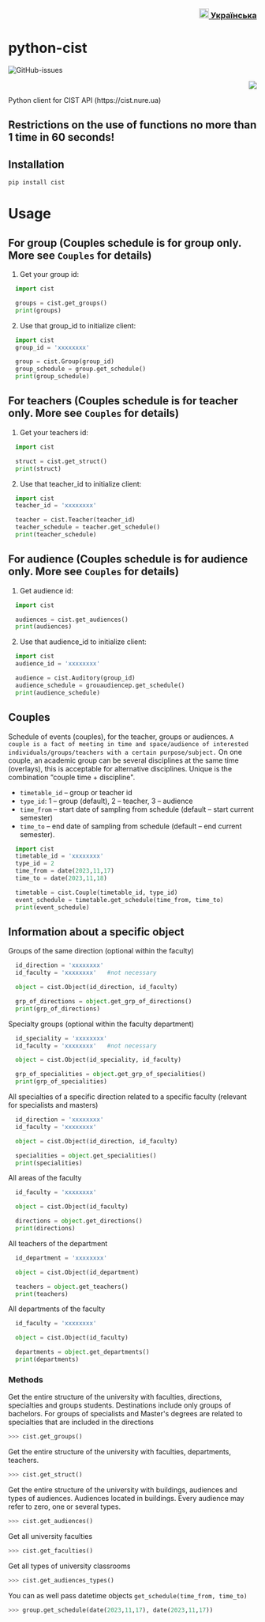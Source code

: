 <h3 align="right"> <a href="README.md"> <img src="https://user-images.githubusercontent.com/87089735/213570989-5be18f9b-fb96-48ae-bb10-ed0b02ac971b.png" height="20px"> Українська </a></h3>

# python-cist

![GitHub-issues](https://img.shields.io/github/issues/WWFyb3NsYXYg/python-cist)
<p align="right">
<img src="https://github.com/WWFyb3NsYXYg/python-cist/assets/87089735/aa557eb3-24d0-44fe-b4ea-307004316d12">
<p>
Python client for CIST API (https://cist.nure.ua)

## Restrictions on the use of functions no more than 1 time in 60 seconds!

## Installation

```
pip install cist
```


# Usage

## For group (Couples schedule is for group only. More see `Couples` for details)

1) Get your group id:
```python
  import cist

  groups = cist.get_groups()
  print(groups)
```
2) Use that group_id to initialize client:

```python
  import cist
  group_id = 'xxxxxxxx'

  group = cist.Group(group_id)
  group_schedule = group.get_schedule()
  print(group_schedule)
```
## For teachers (Couples schedule is for teacher only. More see `Couples` for details)

1) Get your teachers id:
```python
  import cist

  struct = cist.get_struct()
  print(struct)
```
2) Use that teacher_id to initialize client:

```python
  import cist
  teacher_id = 'xxxxxxxx'

  teacher = cist.Teacher(teacher_id)
  teacher_schedule = teacher.get_schedule()
  print(teacher_schedule)
```
## For audience (Couples schedule is for audience only. More see `Couples` for details)

1) Get audience id:
```python
  import cist

  audiences = cist.get_audiences()
  print(audiences)
```
2) Use that audience_id to initialize client:

```python
  import cist
  audience_id = 'xxxxxxxx'

  audience = cist.Auditory(group_id)
  audience_schedule = grouaudiencep.get_schedule()
  print(audience_schedule)
```

## Couples
Schedule of events (couples), for the teacher, groups or audiences. `A couple is a fact of meeting in time and space/audience of interested individuals/groups/teachers with a certain purpose/subject.` On one couple, an academic group can be several disciplines at the same time (overlays), this is acceptable for alternative disciplines. Unique is the combination “couple time + discipline".

- `timetable_id` – group or teacher id
- `type_id`: 1 – group (default), 2 – teacher, 3 – audience
- `time_from` – start date of sampling from schedule (default – start current semester)
- `time_to` – end date of sampling from schedule (default – end current semester).

```python
  import cist
  timetable_id = 'xxxxxxxx'
  type_id = 2
  time_from = date(2023,11,17)
  time_to = date(2023,11,18)

  timetable = cist.Couple(timetable_id, type_id)
  event_schedule = timetable.get_schedule(time_from, time_to)
  print(event_schedule)
```
## Information about a specific object

Groups of the same direction (optional within the faculty)

```python
  id_direction = 'xxxxxxxx'
  id_faculty = 'xxxxxxxx'	#not necessary

  object = cist.Object(id_direction, id_faculty)

  grp_of_directions = object.get_grp_of_directions()
  print(grp_of_directions)
```

Specialty groups (optional within the faculty department)

```python
  id_speciality = 'xxxxxxxx'
  id_faculty = 'xxxxxxxx' 	#not necessary

  object = cist.Object(id_speciality, id_faculty)

  grp_of_specialities = object.get_grp_of_specialities()
  print(grp_of_specialities)
```

All specialties of a specific direction related to a specific faculty (relevant for specialists and masters)

```python
  id_direction = 'xxxxxxxx'
  id_faculty = 'xxxxxxxx' 

  object = cist.Object(id_direction, id_faculty)

  specialities = object.get_specialities()
  print(specialities)
```

All areas of the faculty

```python
  id_faculty = 'xxxxxxxx' 

  object = cist.Object(id_faculty)

  directions = object.get_directions()
  print(directions)
```

All teachers of the department

```python
  id_department = 'xxxxxxxx' 

  object = cist.Object(id_department)

  teachers = object.get_teachers()
  print(teachers)
```

All departments of the faculty

```python
  id_faculty = 'xxxxxxxx' 

  object = cist.Object(id_faculty)

  departments = object.get_departments()
  print(departments)
```


### Methods

Get the entire structure of the university with faculties,
directions, specialties and groups
students. Destinations include only
groups of bachelors. For groups of specialists and
Master's degrees are related to
specialties that are included in the directions

```python
>>> cist.get_groups()

```

Get the entire structure of the university with faculties,
departments, teachers.

```python
>>> cist.get_struct()

```
Get the entire structure of the university with buildings,
audiences and types of audiences. Audiences
located in buildings. Every audience
may refer to zero, one or
several types.

```python
>>> cist.get_audiences()

```
Get all university faculties

```python
>>> cist.get_faculties()

```

Get all types of university classrooms

```python
>>> cist.get_audiences_types()

```


You can as well pass datetime objects ``get_schedule(time_from, time_to)``
```python
>>> group.get_schedule(date(2023,11,17), date(2023,11,17))
```
